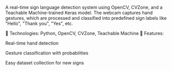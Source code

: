 A real-time sign language detection system using OpenCV, CVZone, and a Teachable Machine-trained Keras model. The webcam captures hand gestures, which are processed and classified into predefined sign labels like "Hello", "Thank you", "Yes", etc.

🔹 Technologies: Python, OpenCV, CVZone, Teachable Machine
🔹 Features:

Real-time hand detection

Gesture classification with probabilities

Easy dataset collection for new signs
